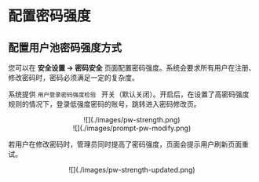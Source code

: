 # 配置密码强度

<LastUpdated/>

## 配置用户池密码强度方式

您可以在 **安全设置 -> 密码安全** 页面配置密码强度。系统会要求所有用户在注册、修改密码时，密码必须满足一定的复杂度。

系统提供  `用户登录密码强度检验 ` 开关（默认关闭）。开启后，在设置了高密码强度规则的情况下，登录低强度密码的账号，跳转进入密码修改页。
<center>
![](./images/pw-strength.png)
</center>
<center>
![](./images/prompt-pw-modify.png)
</center>

若用户在修改密码时，管理员同时提高了密码强度，页面会提示用户刷新页面重试。
<center>
![](./images/pw-strength-updated.png)
</center>
